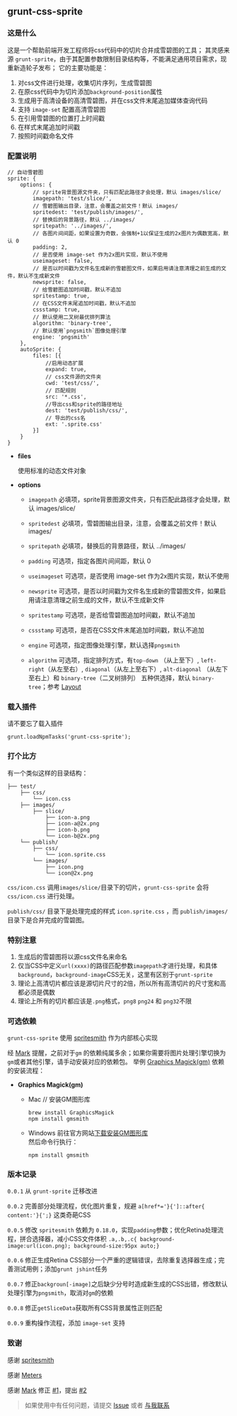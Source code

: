 ## grunt-css-sprite

### 这是什么

这是一个帮助前端开发工程师将css代码中的切片合并成雪碧图的工具；
其灵感来源 `grunt-sprite`，由于其配置参数限制目录结构等，不能满足通用项目需求，现重新造轮子发布；
它的主要功能是：

1. 对css文件进行处理，收集切片序列，生成雪碧图
2. 在原css代码中为切片添加`background-position`属性
3. 生成用于高清设备的高清雪碧图，并在css文件末尾追加媒体查询代码
4. 支持 `image-set` 配置高清雪碧图
4. 在引用雪碧图的位置打上时间戳
5. 在样式末尾追加时间戳
6. 按照时间戳命名文件

  
### 配置说明

    // 自动雪碧图
    sprite: {
        options: {
            // sprite背景图源文件夹，只有匹配此路径才会处理，默认 images/slice/
            imagepath: 'test/slice/',
            // 雪碧图输出目录，注意，会覆盖之前文件！默认 images/
            spritedest: 'test/publish/images/',
            // 替换后的背景路径，默认 ../images/
            spritepath: '../images/',
            // 各图片间间距，如果设置为奇数，会强制+1以保证生成的2x图片为偶数宽高，默认 0
            padding: 2,
            // 是否使用 image-set 作为2x图片实现，默认不使用
			useimageset: false,
            // 是否以时间戳为文件名生成新的雪碧图文件，如果启用请注意清理之前生成的文件，默认不生成新文件
            newsprite: false,
            // 给雪碧图追加时间戳，默认不追加
            spritestamp: true,
            // 在CSS文件末尾追加时间戳，默认不追加
            cssstamp: true,
            // 默认使用二叉树最优排列算法
            algorithm: 'binary-tree',
            // 默认使用`pngsmith`图像处理引擎
            engine: 'pngsmith'
        },
        autoSprite: {
            files: [{
                //启用动态扩展
                expand: true,
                // css文件源的文件夹
                cwd: 'test/css/',
                // 匹配规则
                src: '*.css',
                //导出css和sprite的路径地址
                dest: 'test/publish/css/',
                // 导出的css名
                ext: '.sprite.css'
            }]
        }
    }

* **files**

    使用标准的动态文件对象
    
* **options**

    * `imagepath` 
        必填项，sprite背景图源文件夹，只有匹配此路径才会处理，默认 images/slice/
        
    * `spritedest` 
        必填项，雪碧图输出目录，注意，会覆盖之前文件！默认 images/
        
    * `spritepath` 
        必填项，替换后的背景路径，默认 ../images/

    * `padding` 
        可选项，指定各图片间间距，默认 0
	
	* `useimageset` 
        可选项，是否使用 image-set 作为2x图片实现，默认不使用

    * `newsprite` 
        可选项，是否以时间戳为文件名生成新的雪碧图文件，如果启用请注意清理之前生成的文件，默认不生成新文件

    * `spritestamp` 
        可选项，是否给雪碧图追加时间戳，默认不追加

    * `cssstamp` 
        可选项，是否在CSS文件末尾追加时间戳，默认不追加
        
    * `engine` 
        可选项，指定图像处理引擎，默认选择`pngsmith`

    * `algorithm` 
        可选项，指定排列方式，有`top-down` （从上至下）, `left-right`（从左至右）, `diagonal`（从左上至右下）, `alt-diagonal` （从左下至右上）和 `binary-tree`（二叉树排列） 五种供选择，默认 `binary-tree`；参考 [Layout](https://github.com/twolfson/layout/)

### 载入插件

请不要忘了载入插件

    grunt.loadNpmTasks('grunt-css-sprite');    
    
### 打个比方

有一个类似这样的目录结构：
        
    ├── test/                
        ├── css/    
            └── icon.css        
        ├── images/    
            ├── slice/    
                ├── icon-a.png
                ├── icon-a@2x.png        
                ├── icon-b.png
                └── icon-b@2x.png
        └── publish/
            ├── css/
                └── icon.sprite.css
            └── images/    
                ├── icon.png
                └── icon@2x.png
        
`css/icon.css` 调用`images/slice/`目录下的切片，`grunt-css-sprite` 会将 `css/icon.css` 进行处理。

`publish/css/` 目录下是处理完成的样式 `icon.sprite.css` ，而 `publish/images/` 目录下是合并完成的雪碧图。

### 特别注意

1. 生成后的雪碧图将以源css文件名来命名
2. 仅当CSS中定义`url(xxxx)`的路径匹配参数`imagepath`才进行处理，和具体`background`，`background-image`CSS无关，这里有区别于`grunt-sprite`
3. 理论上高清切片都应该是源切片尺寸的2倍，所以所有高清切片的尺寸宽和高都必须是偶数
4. 理论上所有的切片都应该是`.png`格式，`png8` `png24` 和 `png32`不限

### 可选依赖

`grunt-css-sprite` 使用 [spritesmith](https://github.com/Ensighten/spritesmith) 作为内部核心实现

经 [Mark](https://github.com/jsmarkus) 提醒，之前对于`gm` 的依赖纯属多余；如果你需要将图片处理引擎切换为`gm`或者其他引擎，请手动安装对应的依赖包。
举例 [Graphics Magick(gm)](http://www.graphicsmagick.org/) 依赖的安装流程：
    
* **Graphics Magick(gm)**

    * Mac
        // 安装GM图形库    
        ```
        brew install GraphicsMagick    
        npm install gmsmith
        ```

    * Windows
        前往官方网站[下载安装GM图形库](http://www.graphicsmagick.org/download.html)    
        然后命令行执行：
        ```
        npm install gmsmith
        ```

### 版本记录

`0.0.1` 从 `grunt-sprite` 迁移改进

`0.0.2` 完善部分处理流程，优化图片重复，规避 `a[href*='}{']::after{ content:'}{';}` 这类奇葩CSS

`0.0.5` 修改 `spritesmith` 依赖为 `0.18.0`，实现`padding`参数；优化Retina处理流程，拼合选择器，减小CSS文件体积 `.a,.b,.c{ background-image:url(icon.png); background-size:95px auto;}`

`0.0.6` 修正生成Retina CSS部分一个严重的逻辑错误，去除重复选择器生成；完善测试用例；添加`grunt jshint`任务

`0.0.7` 修正`backgroun[-image]`之后缺少分号时造成新生成的CSS出错，修改默认处理引擎为`pngsmith`，取消对`gm`的依赖

`0.0.8` 修正`getSliceData`获取所有CSS背景属性正则匹配

`0.0.9` 重构操作流程，添加 `image-set` 支持

### 致谢

感谢 [spritesmith](https://github.com/Ensighten/spritesmith)

感谢 [Meters](https://github.com/hellometers)

感谢 [Mark](https://github.com/jsmarkus) 修正 [#1](https://github.com/laoshu133/grunt-css-sprite/pull/1)，提出 [#2](https://github.com/laoshu133/grunt-css-sprite/pull/2) 

> 如果使用中有任何问题，请提交 [Issue](https://github.com/laoshu133/grunt-css-sprite/issues) 或者 [与我联系](http://www.laoshu133.com)
